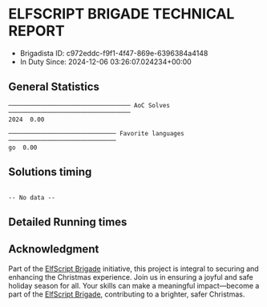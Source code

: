 # ELFSCRIPT BRIGADE TECHNICAL REPORT

<!-- Do not delete - Report start -->
* Brigadista ID: c972eddc-f9f1-4f47-869e-6396384a4148
* In Duty Since: 2024-12-06 03:26:07.024234+00:00

## General Statistics
```
────────────────────────────────── AoC Solves ──────────────────────────────────
2024  0.00

────────────────────────────── Favorite languages ──────────────────────────────
go  0.00

```

## Solutions timing
```

-- No data --
```

## Detailed Running times

<!-- Do not delete - Report end -->

## Acknowledgment

Part of the [ElfScript Brigade](https://github.com/luxedo/esb?tab=readme-ov-file#esb---elfscript-brigade) initiative, this project is integral to securing and enhancing the Christmas experience. Join us in ensuring a joyful and safe holiday season for all. Your skills can make a meaningful impact—become a part of the [ElfScript Brigade](https://github.com/luxedo/esb?tab=readme-ov-file#esb---elfscript-brigade), contributing to a brighter, safer Christmas.
